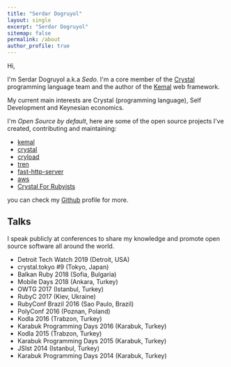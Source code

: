 ```yaml
---
title: "Serdar Dogruyol"
layout: single
excerpt: "Serdar Dogruyol"
sitemap: false
permalink: /about
author_profile: true
---
```


Hi,

I'm Serdar Dogruyol a.k.a *Sedo*. I'm a core member of the [Crystal](https://crystal-lang.org/) programming language team and the author of the [Kemal](http://kemalcr.com/) web framework.

My current main interests are Crystal (programming language), Self Development and Keynesian economics.

I'm *Open Source by default*, here are some of the open source projects I've created, contributing and maintaining:

- [kemal](https://github.com/kemalcr/kemal)
- [crystal](https://github.com/crystal-lang/crystal)
- [cryload](https://github.com/sdogruyol/cryload)
- [tren](https://github.com/sdogruyol/tren)
- [fast-http-server](https://github.com/sdogruyol/fast-http-server)
- [aws](https://github.com/sdogruyol/aws)
- [Crystal For Rubyists](https://github.com/sdogruyol/crystal_for_rubyists)

you can check my [Github](https://github.com/sdogruyol) profile for more.

## Talks

I speak publicly at conferences to share my knowledge and promote open source software all around the world.

- Detroit Tech Watch 2019 (Detroit, USA)
- crystal.tokyo #9 (Tokyo, Japan)
- Balkan Ruby 2018 (Sofia, Bulgaria)
- Mobile Days 2018 (Ankara, Turkey)
- OWTG 2017 (Istanbul, Turkey)
- RubyC 2017 (Kiev, Ukraine)
- RubyConf Brazil 2016 (Sao Paulo, Brazil)
- PolyConf 2016 (Poznan, Poland)
- Kodla 2016 (Trabzon, Turkey)
- Karabuk Programming Days 2016 (Karabuk, Turkey)
- Kodla 2015 (Trabzon, Turkey)
- Karabuk Programming Days 2015 (Karabuk, Turkey)
- JSIst 2014 (Istanbul, Turkey)
- Karabuk Programming Days 2014 (Karabuk, Turkey)
